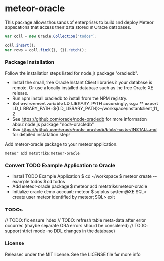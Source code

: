 # meteor-oracle

This package allows thousands of enterprises to build and deploy Meteor applications that access their data stored in Oracle databases.

```javascript
var coll = new Oracle.Collection("todos");

coll.insert();
var rows = coll.find({}, {}).fetch();
```

### Package Installation

Follow the installation steps listed for node.js package "oracledb".

* Install the small, free Oracle Instant Client libraries if your database is remote. Or use a locally installed database such as the free Oracle XE release.
* Run npm install oracledb to install from the NPM registry.
* Set environment variable LD_LIBRARY_PATH accordingly, e.g.:
** export LD_LIBRARY_PATH=${LD_LIBRARY_PATH}:~/workspace/instantclient_11_2
* See https://github.com/oracle/node-oracledb for more information about node.js package "node-oracledb"
* See https://github.com/oracle/node-oracledb/blob/master/INSTALL.md for detailed installation steps


Add meteor-oracle package to your meteor application.

    meteor add metstrike:meteor-oracle


### Convert TODO Example Application to Oracle

* Install TODO Example Application
$ cd ~/workspace
$ meteor create --example todos
$ cd todos
* Add meteor-oracle package
$ meteor add metstrike:meteor-oracle
* Initialize oracle demo account: meteor
$ sqlplus system@XE
SQL> create user meteor identified by meteor;
SQL> exit


### TODOs

// TODO: fix ensure index
// TODO: refresh table meta-data after error occurred (maybe separate ORA errors should be considered)
// TODO: support strict mode (no DDL changes in the database)


### License

Released under the MIT license. See the LICENSE file for more info.
